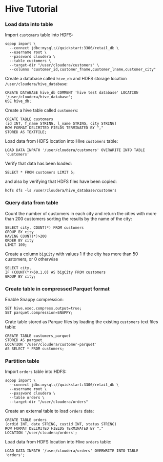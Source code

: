 # Hive Tutorial

### Load data into table
Import `customers` table into HDFS:
```
sqoop import \
  --connect jdbc:mysql://quickstart:3306/retail_db \
  --username root \
  --password cloudera \
  --table customers \
  --target-dir "/user/cloudera/customers" \
  --columns "customer_id,customer_fname,customer_lname,customer_city"
```
Create a database called `hive_db` and HDFS storage location `/user/cloudera/hive_database`:
```
CREATE DATABASE hive_db COMMENT 'hive test database' LOCATION '/user/cloudera/hive_database';
USE hive_db;
```
Create a hive table called `customers`:
```
CREATE TABLE customers
(id INT, f_name STRING, l_name STRING, city STRING)
ROW FORMAT DELIMITED FIELDS TERMINATED BY ","
STORED AS TEXTFILE;
```
Load data from HDFS location into Hive `customers` table:
```
LOAD DATA INPATH '/user/cloudera/customers' OVERWRITE INTO TABLE 'customers'
```
Verify that data has been loaded:
```
SELECT * FROM customers LIMIT 5;
```
and also by verifying that HDFS files have been copied:
```
hdfs dfs -ls /user/cloudera/hive_database/customers
```
### Query data from table
Count the number of customers in each city and return the cities with more than 200 customers sorting the results by the name of the city:
```
SELECT city, COUNT(*) FROM customers 
GROUP BY city 
HAVING COUNT(*)>200
ORDER BY city 
LIMIT 100;
```
Create a column `bigCity` with values 1 if the city has more than 50 customers, or 0 otherwise
```
SELECT city,
IF (COUNT(*)>50,1,0) AS bigCity FROM customers
GROUP BY city;
```
### Create table in compressed Parquet format
Enable Snappy compression:
```
SET hive.exec.compress.output=true;
SET parquet.compression=SNAPPY;
```
Crate table stored as Parque files by loading the existing `customers` text files table:
```
CREATE TABLE customers_parquet
STORED AS parquet
LOCATION '/user/cloudera/customer-parquet'
AS SELECT * FROM customers;
```

### Partition table
Import `orders` table into HDFS:
```
sqoop import \
  --connect jdbc:mysql://quickstart:3306/retail_db \
  --username root \
  --password cloudera \
  --table orders \
  --target-dir "/user/cloudera/orders" 
```
Create an external table to load `orders` data:
```
CREATE TABLE orders
(ordid INT, date STRING, custid INT, status STRING)
ROW FORMAT DELIMITED FIELDS TERMINATED BY ","
LOCATION '/user/cloudera/orders';
```
Load data from HDFS location into Hive `orders` table:
```
LOAD DATA INPATH '/user/cloudera/orders' OVERWRITE INTO TABLE 'orders';
```
